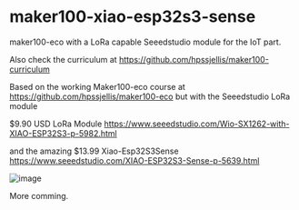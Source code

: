 # maker100-xiao-esp32s3-sense
maker100-eco with a LoRa capable Seeedstudio module for the IoT part.

Also check the curriculum at https://github.com/hpssjellis/maker100-curriculum


Based on the working Maker100-eco course at https://github.com/hpssjellis/maker100-eco but with the Seeedstudio LoRa module  


$9.90 USD LoRa Module https://www.seeedstudio.com/Wio-SX1262-with-XIAO-ESP32S3-p-5982.html

and the amazing $13.99 Xiao-Esp32S3Sense   https://www.seeedstudio.com/XIAO-ESP32S3-Sense-p-5639.html

![image](https://github.com/user-attachments/assets/5bb9f204-d206-43c6-a4c4-84933e369dcf)


More comming.
